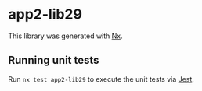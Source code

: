# app2-lib29

This library was generated with [Nx](https://nx.dev).

## Running unit tests

Run `nx test app2-lib29` to execute the unit tests via [Jest](https://jestjs.io).
